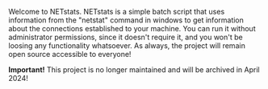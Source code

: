 Welcome to NETstats.
NETstats is a simple batch script that uses information from the "netstat" command in windows to get information about the connections established to your machine.
You can run it without administrator permissions, since it doesn't require it, and you won't be loosing any functionality whatsoever.
As always, the project will remain open source accessible to everyone!

**Important!** This project is no longer maintained and will be archived in April 2024!
